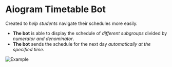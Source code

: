 # Aiogram Timetable Bot
Created to *help students* navigate their schedules more easily.
- **The bot** is able to display the schedule of *different subgroups* divided by *numerator and denominator*.
- **The bot** sends the schedule for the next day *automatically at the specified time*.

![Example](https://i.postimg.cc/7LzH47Y3/2023-09-08-070530.png)
